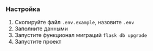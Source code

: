 ### Настройка
1. Скопируйте файл `.env.example`, назовите `.env`
2. Заполните данными
3. Запустите функционал миграций `flask db upgrade`
4. Запустите проект
